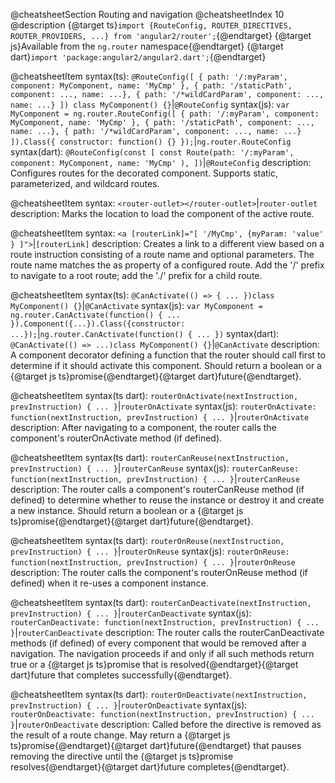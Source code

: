 @cheatsheetSection
Routing and navigation
@cheatsheetIndex 10
@description
{@target ts}`import {RouteConfig, ROUTER_DIRECTIVES, ROUTER_PROVIDERS, ...} from 'angular2/router';`{@endtarget}
{@target js}Available from the `ng.router` namespace{@endtarget}
{@target dart}`import 'package:angular2/angular2.dart';`{@endtarget}


@cheatsheetItem
syntax(ts):
`@RouteConfig([
  { path: '/:myParam', component: MyComponent, name: 'MyCmp' },
  { path: '/staticPath', component: ..., name: ...},
  { path: '/*wildCardParam', component: ..., name: ...}
])
class MyComponent() {}`|`@RouteConfig`
syntax(js):
`var MyComponent = ng.router.RouteConfig([
  { path: '/:myParam', component: MyComponent, name: 'MyCmp' },
  { path: '/staticPath', component: ..., name: ...},
  { path: '/*wildCardParam', component: ..., name: ...}
]).Class({
  constructor: function() {}
});`|`ng.router.RouteConfig`
syntax(dart):
`@RouteConfig(const [
  const Route(path: '/:myParam', component: MyComponent, name: 'MyCmp' ),
])`|`@RouteConfig`
description:
Configures routes for the decorated component. Supports static, parameterized, and wildcard routes.


@cheatsheetItem
syntax:
`<router-outlet></router-outlet>`|`router-outlet`
description:
Marks the location to load the component of the active route.


@cheatsheetItem
syntax:
`<a [routerLink]="[ '/MyCmp', {myParam: 'value' } ]">`|`[routerLink]`
description:
Creates a link to a different view based on a route instruction consisting of a route name and optional parameters. The route name matches the as property of a configured route. Add the '/' prefix to navigate to a root route; add the './' prefix for a child route.


@cheatsheetItem
syntax(ts):
`@CanActivate(() => { ... })class MyComponent() {}`|`@CanActivate`
syntax(js):
`var MyComponent = ng.router.CanActivate(function() { ... }).Component({...}).Class({constructor: ...});`|`ng.router.CanActivate(function() { ... })`
syntax(dart):
`@CanActivate(() => ...)class MyComponent() {}`|`@CanActivate`
description:
A component decorator defining a function that the router should call first to determine if it should activate this component. Should return a boolean or a {@target js ts}promise{@endtarget}{@target dart}future{@endtarget}.


@cheatsheetItem
syntax(ts dart):
`routerOnActivate(nextInstruction, prevInstruction) { ... }`|`routerOnActivate`
syntax(js):
`routerOnActivate: function(nextInstruction, prevInstruction) { ... }`|`routerOnActivate`
description:
After navigating to a component, the router calls the component's routerOnActivate method (if defined).


@cheatsheetItem
syntax(ts dart):
`routerCanReuse(nextInstruction, prevInstruction) { ... }`|`routerCanReuse`
syntax(js):
`routerCanReuse: function(nextInstruction, prevInstruction) { ... }`|`routerCanReuse`
description:
The router calls a component's routerCanReuse method (if defined) to determine whether to reuse the instance or destroy it and create a new instance. Should return a boolean or a {@target js ts}promise{@endtarget}{@target dart}future{@endtarget}.


@cheatsheetItem
syntax(ts dart):
`routerOnReuse(nextInstruction, prevInstruction) { ... }`|`routerOnReuse`
syntax(js):
`routerOnReuse: function(nextInstruction, prevInstruction) { ... }`|`routerOnReuse`
description:
The router calls the component's routerOnReuse method (if defined) when it re-uses a component instance.


@cheatsheetItem
syntax(ts dart):
`routerCanDeactivate(nextInstruction, prevInstruction) { ... }`|`routerCanDeactivate`
syntax(js):
`routerCanDeactivate: function(nextInstruction, prevInstruction) { ... }`|`routerCanDeactivate`
description:
The router calls the routerCanDeactivate methods (if defined) of every component that would be removed after a navigation. The navigation proceeds if and only if all such methods return true or a {@target js ts}promise that is resolved{@endtarget}{@target dart}future that completes successfully{@endtarget}.


@cheatsheetItem
syntax(ts dart):
`routerOnDeactivate(nextInstruction, prevInstruction) { ... }`|`routerOnDeactivate`
syntax(js):
`routerOnDeactivate: function(nextInstruction, prevInstruction) { ... }`|`routerOnDeactivate`
description:
Called before the directive is removed as the result of a route change. May return a {@target js ts}promise{@endtarget}{@target dart}future{@endtarget} that pauses removing the directive until the {@target js ts}promise resolves{@endtarget}{@target dart}future completes{@endtarget}.
